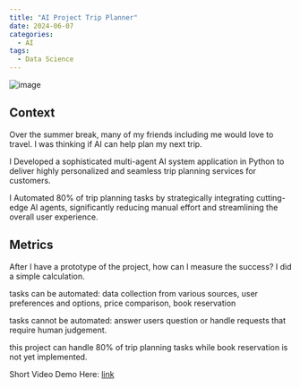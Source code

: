 ```yaml
---
title: "AI Project Trip Planner"
date: 2024-06-07
categories:
  - AI
tags:
  - Data Science
---
```


![image](https://github.com/user-attachments/assets/4a7cbc8e-7d72-4215-ba9a-08c3b9481b39)

## Context
Over the summer break, many of my friends including me would love to travel. I was thinking if AI can help plan my next trip.

I Developed a sophisticated multi-agent AI system application in Python to deliver highly personalized and
seamless trip planning services for customers.

I Automated 80% of trip planning tasks by strategically integrating cutting-edge AI agents, significantly reducing
manual effort and streamlining the overall user experience.


## Metrics
After I have a prototype of the project, how can I measure the success? I did a simple calculation.

tasks can be automated: data collection from various sources, user preferences and options, price comparison, book reservation

tasks cannot be automated: answer users question or handle requests that require human judgement.

this project can handle 80% of trip planning tasks while book reservation is not yet implemented.


Short Video Demo Here: [link](https://github.com/weibb123/crewAI_trip_planner)
